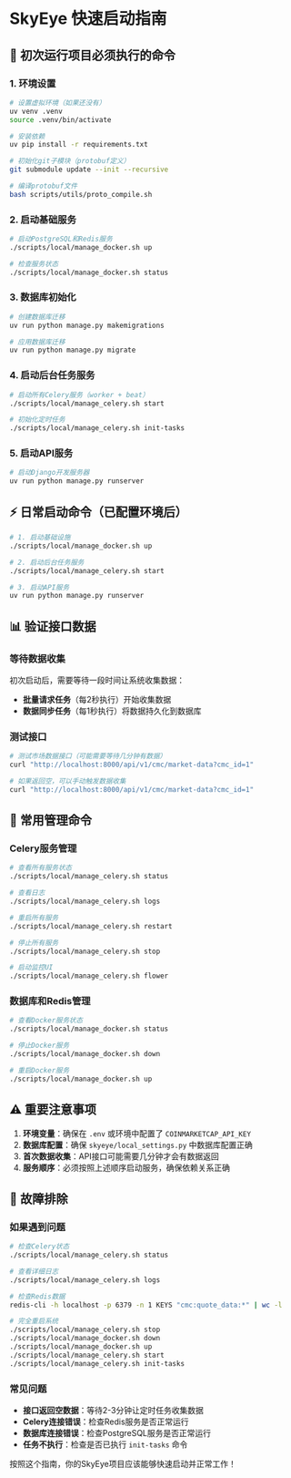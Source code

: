 # SkyEye 快速启动指南

## 🚀 初次运行项目必须执行的命令

### 1. 环境设置
```bash
# 设置虚拟环境（如果还没有）
uv venv .venv
source .venv/bin/activate

# 安装依赖
uv pip install -r requirements.txt

# 初始化git子模块（protobuf定义）
git submodule update --init --recursive

# 编译protobuf文件
bash scripts/utils/proto_compile.sh
```

### 2. 启动基础服务
```bash
# 启动PostgreSQL和Redis服务
./scripts/local/manage_docker.sh up

# 检查服务状态
./scripts/local/manage_docker.sh status
```

### 3. 数据库初始化
```bash
# 创建数据库迁移
uv run python manage.py makemigrations

# 应用数据库迁移
uv run python manage.py migrate
```

### 4. 启动后台任务服务
```bash
# 启动所有Celery服务（worker + beat）
./scripts/local/manage_celery.sh start

# 初始化定时任务
./scripts/local/manage_celery.sh init-tasks
```

### 5. 启动API服务
```bash
# 启动Django开发服务器
uv run python manage.py runserver
```

## ⚡ 日常启动命令（已配置环境后）

```bash
# 1. 启动基础设施
./scripts/local/manage_docker.sh up

# 2. 启动后台任务服务
./scripts/local/manage_celery.sh start

# 3. 启动API服务
uv run python manage.py runserver
```

## 📊 验证接口数据

### 等待数据收集
初次启动后，需要等待一段时间让系统收集数据：
- **批量请求任务**（每2秒执行）开始收集数据
- **数据同步任务**（每1秒执行）将数据持久化到数据库

### 测试接口
```bash
# 测试市场数据接口（可能需要等待几分钟有数据）
curl "http://localhost:8000/api/v1/cmc/market-data?cmc_id=1"

# 如果返回空，可以手动触发数据收集
curl "http://localhost:8000/api/v1/cmc/market-data?cmc_id=1"
```

## 🔧 常用管理命令

### Celery服务管理
```bash
# 查看所有服务状态
./scripts/local/manage_celery.sh status

# 查看日志
./scripts/local/manage_celery.sh logs

# 重启所有服务
./scripts/local/manage_celery.sh restart

# 停止所有服务
./scripts/local/manage_celery.sh stop

# 启动监控UI
./scripts/local/manage_celery.sh flower
```

### 数据库和Redis管理
```bash
# 查看Docker服务状态
./scripts/local/manage_docker.sh status

# 停止Docker服务
./scripts/local/manage_docker.sh down

# 重启Docker服务
./scripts/local/manage_docker.sh up
```

## ⚠️ 重要注意事项

1. **环境变量**：确保在 `.env` 或环境中配置了 `COINMARKETCAP_API_KEY`
2. **数据库配置**：确保 `skyeye/local_settings.py` 中数据库配置正确
3. **首次数据收集**：API接口可能需要几分钟才会有数据返回
4. **服务顺序**：必须按照上述顺序启动服务，确保依赖关系正确

## 🚨 故障排除

### 如果遇到问题
```bash
# 检查Celery状态
./scripts/local/manage_celery.sh status

# 查看详细日志
./scripts/local/manage_celery.sh logs

# 检查Redis数据
redis-cli -h localhost -p 6379 -n 1 KEYS "cmc:quote_data:*" | wc -l

# 完全重启系统
./scripts/local/manage_celery.sh stop
./scripts/local/manage_docker.sh down
./scripts/local/manage_docker.sh up
./scripts/local/manage_celery.sh start
./scripts/local/manage_celery.sh init-tasks
```

### 常见问题
- **接口返回空数据**：等待2-3分钟让定时任务收集数据
- **Celery连接错误**：检查Redis服务是否正常运行
- **数据库连接错误**：检查PostgreSQL服务是否正常运行
- **任务不执行**：检查是否已执行 `init-tasks` 命令

按照这个指南，你的SkyEye项目应该能够快速启动并正常工作！